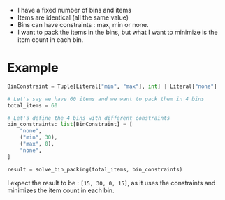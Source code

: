 * I have a fixed number of bins and items
* Items are identical (all the same value)
* Bins can have constraints : max, min or none.
* I want to pack the items in the bins, but what I want to minimize is the item count in each bin.

# Example

```python
BinConstraint = Tuple[Literal["min", "max"], int] | Literal["none"]

# Let's say we have 60 items and we want to pack them in 4 bins
total_items = 60

# Let's define the 4 bins with different constraints
bin_constraints: list[BinConstraint] = [
    "none",
    ("min", 30),
    ("max", 0),
    "none",
]

result = solve_bin_packing(total_items, bin_constraints)
```

I expect the result to be : `[15, 30, 0, 15]`, as it uses the constraints and minimizes the item count in each bin.

